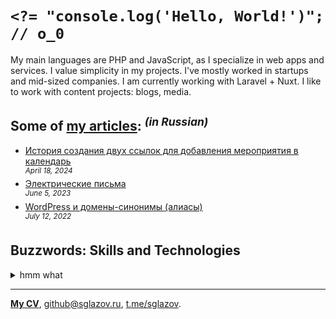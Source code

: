 # `<?= "console.log('Hello, World!')"; // o_0`
My main languages are PHP and JavaScript, as I specialize in web apps and services. I value simplicity in my projects. I've mostly worked in startups and mid-sized companies. I am currently working with Laravel + Nuxt. I like to work with content projects: blogs, media.

## Some of [my articles](https://sglazov.ru/notes/): <sup>_(in Russian)_</sup>

* [История создания двух ссылок для добавления мероприятия в календарь](https://sglazov.ru/notes/add-to-calendar/) <br />
<sup>_April 18, 2024_</sup>
* [Электрические письма](https://sglazov.ru/notes/emails/) <br />
<sup>_June 5, 2023_</sup>
* [WordPress и домены-синонимы (алиасы)](https://sglazov.ru/notes/wordpress-domains/) <br />
<sup>_July 12, 2022_</sup>


## Buzzwords: Skills and Technologies
<details>
  <summary>hmm what</summary>

  PostCSS, GitLab, PHP, Eleventy (11ty), Bitbucket, ispmanager, Vite, Laravel Nova, Makefile, Gulp, Shell, Reg.ru, TimeWeb, GitHub, CloudPayments API, Tinkoff API, Docker, Nuxt, Git, Shop-Script, Zeplin, Nunjucks, Composer, Grunt, HTTPie, React, webpack, Cypress, БЭМ, phpMyAdmin, Laravel, Deployer.php, Flarum, Markdown, Vue, Figma, WordPress, HTML, SCSS, SVG, Less, Photoshop, CSS, Stylus, Livewire, MySQL, Sketch, Tailwind, Blade, Nginx, Eloquent ORM, styled-components, MAMP, Accessibility (a11y), Apache, jQuery, Pug (Jade), JavaScript, Bootstrap, SEO, GitHub Actions.
</details>

----
[**My CV**](https://sglazov.ru/cv/), [github@sglazov.ru](mailto:github@sglazov.ru), [t.me/sglazov](https://t.me/sglazov).
